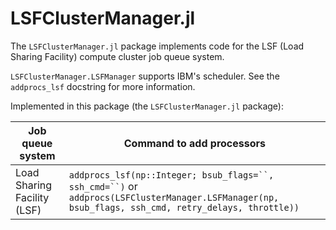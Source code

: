 # LSFClusterManager.jl

The `LSFClusterManager.jl` package implements code for the LSF (Load Sharing Facility) compute cluster job queue system.

`LSFClusterManager.LSFManager` supports IBM's scheduler.  See the `addprocs_lsf` docstring
for more information.

Implemented in this package (the `LSFClusterManager.jl` package):

| Job queue system | Command to add processors |
| ---------------- | ------------------------- |
| Load Sharing Facility (LSF) | `addprocs_lsf(np::Integer; bsub_flags=``, ssh_cmd=``)` or `addprocs(LSFClusterManager.LSFManager(np, bsub_flags, ssh_cmd, retry_delays, throttle))` |
